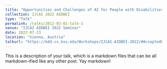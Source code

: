 ```yaml
---
title: "Opportunities and Challenges of AI for People with Disabilities: Analysis Based on Different Types of Disabled-oriented AI Technology Cases"
collection: IJCAI 2022 AIDBEI
type: "Talk"
permalink: /talks/2012-03-01-talk-1 
venue: "IJCAI AIDBEI 2022 Seminar"
date: 2022-07-23
location: "Vienna, Austria"
talkurl: "https://kdd.cs.ksu.edu/Workshops/IJCAI-AIDBEI-2022/#AcceptedPapers" 
---
```


This is a description of your talk, which is a markdown files that can be all markdown-ified like any other post. Yay markdown!
